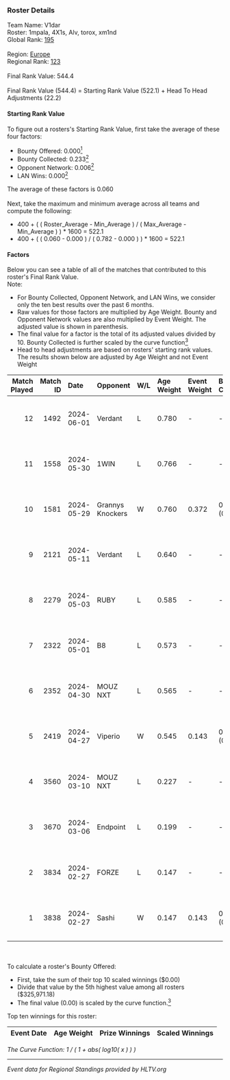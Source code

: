 ### Roster Details<br />
Team Name: V1dar<br />
Roster: 1mpala, 4X1s, Alv, torox, xm1nd<br />
Global Rank: [195](../standings_global.md)<br />
<br />
Region: [Europe]( ../standings_europe.md)<br />
Regional Rank: [123]( ../standings_europe.md)<br />
<br />
Final Rank Value:  544.4<br />
<br />
Final Rank Value (544.4) = Starting Rank Value (522.1) + Head To Head Adjustments (22.2)<br />

#### Starting Rank Value<br />
To figure out a rosters's Starting Rank Value, first take the average of these four factors:<br />
- Bounty Offered: 0.000[<sup>1</sup>](#table2)
- Bounty Collected: 0.233[<sup>2</sup>](#table1)
- Opponent Network: 0.006[<sup>2</sup>](#table1)
- LAN Wins: 0.000[<sup>2</sup>](#table1)

The average of these factors is 0.060<br />
<br />
Next, take the maximum and minimum average across all teams and compute the following:<br />
- 400 + ( ( Roster_Average - Min_Average ) / ( Max_Average - Min_Average ) ) * 1600 = 522.1
- 400 + ( ( 0.060 - 0.000 ) / ( 0.782 - 0.000 ) ) * 1600 = 522.1


#### Factors<br />
Below you can see a table of all of the matches that contributed to this roster's Final Rank Value.<br />
Note:<br />

- For Bounty Collected, Opponent Network, and LAN Wins, we consider only the ten best results over the past 6 months.
- Raw values for those factors are multiplied by Age Weight. Bounty and Opponent Network values are also multiplied by Event Weight. The adjusted value is shown in parenthesis.
- The final value for a factor is the total of its adjusted values divided by 10. Bounty Collected is further scaled by the curve function[<sup>3</sup>](#curveFunction)
- Head to head adjustments are based on rosters' starting rank values. The results shown below are adjusted by Age Weight and not Event Weight
<span id="table1"></span><br />


| Match Played | Match ID | Date       | Opponent         | W/L | Age Weight | Event Weight | Bounty Collected | Opponent Network | LAN Wins  | H2H Adj. | Roster                          |
| -: | -: | :- | :- | :- | :- | :- | :- | :- | :- | -: | :- |
|           12 |     1492 | 2024-06-01 | Verdant          | L   | 0.780      | -            | -                | -                | -         |    -2.94 | 1mpala, 4X1s, Alv, torox, xm1nd |
|           11 |     1558 | 2024-05-30 | 1WIN             | L   | 0.766      | -            | -                | -                | -         |    -1.79 | 1mpala, 4X1s, Alv, torox, xm1nd |
|           10 |     1581 | 2024-05-29 | Grannys Knockers | W   | 0.760      | 0.372        | 0.004 (0.001)    | 0.134 (0.038)    | 0 (0.000) |    19.08 | 1mpala, 4X1s, Alv, torox, xm1nd |
|            9 |     2121 | 2024-05-11 | Verdant          | L   | 0.640      | -            | -                | -                | -         |    -1.91 | 1mpala, 4X1s, Alv, torox, xm1nd |
|            8 |     2279 | 2024-05-03 | RUBY             | L   | 0.585      | -            | -                | -                | -         |    -1.87 | 1mpala, 4X1s, Alv, torox, xm1nd |
|            7 |     2322 | 2024-05-01 | B8               | L   | 0.573      | -            | -                | -                | -         |    -1.00 | 1mpala, 4X1s, Alv, torox, xm1nd |
|            6 |     2352 | 2024-04-30 | MOUZ NXT         | L   | 0.565      | -            | -                | -                | -         |    -1.05 | 1mpala, 4X1s, Alv, torox, xm1nd |
|            5 |     2419 | 2024-04-27 | Viperio          | W   | 0.545      | 0.143        | 0.001 (0.000)    | 0.039 (0.003)    | 0 (0.000) |    10.86 | 1mpala, 4X1s, Alv, torox, xm1nd |
|            4 |     3560 | 2024-03-10 | MOUZ NXT         | L   | 0.227      | -            | -                | -                | -         |    -0.39 | 1mpala, 4X1s, Alv, lom1k, torox |
|            3 |     3670 | 2024-03-06 | Endpoint         | L   | 0.199      | -            | -                | -                | -         |    -0.72 | 1mpala, 4X1s, Alv, lom1k, torox |
|            2 |     3834 | 2024-02-27 | FORZE            | L   | 0.147      | -            | -                | -                | -         |    -0.53 | 1mpala, 4X1s, Alv, lom1k, torox |
|            1 |     3838 | 2024-02-27 | Sashi            | W   | 0.147      | 0.143        | 0.184 (0.004)    | 0.998 (0.021)    | 0 (0.000) |     4.49 | 1mpala, 4X1s, Alv, lom1k, torox |

<br />
<span id="table2"></span><br />
To calculate a roster's Bounty Offered:<br />

- First, take the sum of their top 10 scaled winnings ($0.00)
- Divide that value by the 5th highest value among all rosters ($325,971.18)
- The final value (0.00) is scaled by the curve function.[<sup>3</sup>](#curveFunction)

Top ten winnings for this roster:<br />

| Event Date | Age Weight | Prize Winnings | Scaled Winnings |
| :- | -: | :- | :- |


<span id="curveFunction"></span>_The Curve Function: 1 / ( 1 + abs( log10( x ) ) )_<br />

---
_Event data for Regional Standings provided by HLTV.org_<br />
